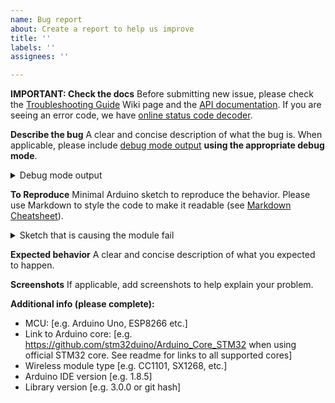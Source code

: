 ```yaml
---
name: Bug report
about: Create a report to help us improve
title: ''
labels: ''
assignees: ''

---
```


**IMPORTANT: Check the docs**
Before submitting new issue, please check the [Troubleshooting Guide](https://github.com/jgromes/RadioLib/wiki/Troubleshooting-Guide) Wiki page and the [API documentation](https://jgromes.github.io/RadioLib/). If you are seeing an error code, we have [online status code decoder](https://jgromes.github.io/status_decoder/decode.html).

**Describe the bug**
A clear and concise description of what the bug is. When applicable, please include [debug mode output](https://github.com/jgromes/RadioLib/wiki/Debug-mode) **using the appropriate debug mode**.

<details><summary>Debug mode output</summary>
<p>

```
paste the debug output here
```

</p>
</details> 

**To Reproduce**
Minimal Arduino sketch to reproduce the behavior. Please use Markdown to style the code to make it readable (see [Markdown Cheatsheet](https://github.com/adam-p/markdown-here/wiki/Markdown-Cheatsheet#code)).

<details><summary>Sketch that is causing the module fail</summary>
<p>

```c++
paste the sketch here, even if it is an unmodified example code
```

</p>
</details> 

**Expected behavior**
A clear and concise description of what you expected to happen.

**Screenshots**
If applicable, add screenshots to help explain your problem.

**Additional info (please complete):**
 - MCU: [e.g. Arduino Uno, ESP8266 etc.]
 - Link to Arduino core: [e.g. https://github.com/stm32duino/Arduino_Core_STM32 when using official STM32 core. See readme for links to all supported cores]
 - Wireless module type [e.g. CC1101, SX1268, etc.]
 - Arduino IDE version  [e.g. 1.8.5]
 - Library version [e.g. 3.0.0 or git hash]
